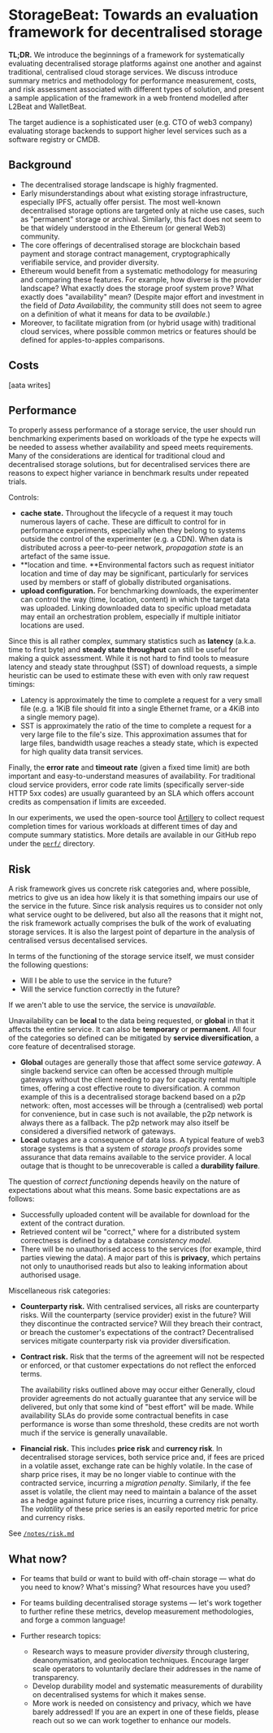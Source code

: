 # StorageBeat: Towards an evaluation framework for decentralised storage

**TL;DR.** We introduce the beginnings of a framework for systematically evaluating decentralised storage platforms against one another and against traditional, centralised cloud storage services. We discuss introduce summary metrics and methodology for performance measurement, costs, and risk assessment associated with different types of solution, and present a sample application of the framework in a web frontend modelled after L2Beat and WalletBeat. 

The target audience is a sophisticated user (e.g. CTO of web3 company) evaluating storage backends to support higher level services such as a software registry or CMDB.

## Background

* The decentralised storage landscape is highly fragmented.
* Early misunderstandings about what existing storage infrastructure, especially IPFS, actually offer persist.
  The most well-known decentralised storage options are targeted only at niche use cases, such as "permanent" storage or archival. Similarly, this fact does not seem to be that widely understood in the Ethereum (or general Web3) community.
* The core offerings of decentralised storage are blockchain based payment and storage contract management, cryptographically verifiabile service, and provider diversity.
* Ethereum would benefit from a systematic methodology for measuring and comparing these features. For example, how diverse is the provider landscape? What exactly does the storage proof system prove? What exactly does "availability" mean? (Despite major effort and investment in the field of *Data Availability,* the community still does not seem to agree on a definition of what it means for data to be *available*.)
* Moreover, to facilitate migration from (or hybrid usage with) traditional cloud services, where possible common metrics or features should be defined for apples-to-apples comparisons.

## Costs

[aata writes]

## Performance

To properly assess performance of a storage service, the user should run benchmarking experiments based on workloads of the type he expects will be needed to assess whether availability and speed meets requirements. Many of the considerations are identical for traditional cloud and decentralised storage solutions, but for decentralised services there are reasons to expect higher variance in benchmark results under repeated trials.

Controls:

* **cache state.** Throughout the lifecycle of a request it may touch numerous layers of cache. These are difficult to control for in performance experiments, especially when they belong to systems outside the control of the experimenter (e.g. a CDN). When data is distributed across a peer-to-peer network, *propagation state* is an artefact of the same issue.
* **location and time. **Environmental factors such as request initiator location and time of day may be significant, particularly for services used by members or staff of globally distributed organisations. 
* **upload configuration.** For benchmarking downloads, the experimenter can control the way (time, location, content) in which the target data was uploaded. Linking downloaded data to specific upload metadata may entail an orchestration problem, especially if multiple initiator locations are used.

Since this is all rather complex, summary statistics such as **latency** (a.k.a. time to first byte) and **steady state throughput** can still be useful for making a quick assessment. While it is not hard to find tools to measure latency and steady state throughput (SST) of download requests, a simple heuristic can be used to estimate these with even with only raw request timings:

* Latency is approximately the time to complete a request for a very small file (e.g. a 1KiB file should fit into a single Ethernet frame, or a 4KiB into a single memory page).
* SST is approximately the ratio of the time to complete a request for a very large file to the file's size. This approximation assumes that for large files, bandwidth usage reaches a steady state, which is expected for high quality data transit services.

Finally, the **error rate** and **timeout rate** (given a fixed time limit) are both important and easy-to-understand measures of availability. For traditional cloud service providers, error code rate limits (specifically server-side HTTP 5xx codes) are usually guaranteed by an SLA which offers account credits as compensation if limits are exceeded.

In our experiments, we used the open-source tool [Artillery](https://github.com/artilleryio/artillery) to collect request completion times for various workloads at different times of day and compute summary statistics. More details are available in our GitHub repo under the [`perf/`](https://github.com/uncloud-registry/StorageBeat/tree/main/perf) directory.

## Risk

A risk framework gives us concrete risk categories and, where possible, metrics to give us an idea how likely it is that something impairs our use of the service in the future. Since risk analysis requires us to consider not only what service ought to be delivered, but also all the reasons that it might not, the risk framework actually comprises the bulk of the work of evaluating storage services. It is also the largest point of departure in the analysis of centralised versus decentalised services.

In terms of the functioning of the storage service itself, we must consider the following questions:

* Will I be able to use the service in the future?
* Will the service function correctly in the future?

If we aren't able to use the service, the service is *unavailable.*

Unavailability can be **local** to the data being requested, or **global** in that it affects the entire service. It can also be **temporary** or **permanent.** All four of the categories so defined can be mitigated by **service diversification**, a core feature of decentralised storage.

* **Global** outages are generally those that affect some service *gateway*. A single backend service can often be accessed through multiple gateways without the client needing to pay for capacity rental multiple times, offering a cost effective route to diversification. 
  A common example of this is a decentralised storage backend based on a p2p network: often, most accesses will be through a (centralised) web portal for convenience, but in case such is not available, the p2p network is always there as a fallback. The p2p network may also itself be considered a diversified network of gateways.
* **Local** outages are a consequence of data loss. A typical feature of web3 storage systems is that a system of *storage proofs* provides some assurance that data remains available to the service provider.
  A local outage that is thought to be unrecoverable is called a **durability failure**.

The question of *correct functioning* depends heavily on the nature of expectations about what this means.  Some basic expectations are as follows:

* Successfully uploaded content will be available for download for the extent of the contract duration.
* Retrieved content wil be "correct," where for a distributed system correctness is defined by a database *consistency model*.
* There will be no unauthorised access to the services (for example, third parties viewing the data). A major part of this is **privacy**, which pertains not only to unauthorised reads but also to leaking information about authorised usage.

Miscellaneous risk categories:

* **Counterparty risk.** With centralised services, all risks are counterparty risks. 
  Will the counterparty (service provider) exist in the future? Will they discontinue the contracted service? Will they breach their contract, or breach the customer's expectations of the contract?
  Decentralised services mitigate counterparty risk via provider diversification.

* **Contract risk.** Risk that the terms of the agreement will not be respected or enforced, or that customer expectations do not reflect the enforced terms. 

  The availability risks outlined above may occur either 
  Generally, cloud provider agreements do not actually guarantee that any service will be delivered, but only that some kind of "best effort" will be made. While availability SLAs do provide some contractual benefits in case performance is worse than some threshold, these credits are not worth much if the service is generally unavailable. 

* **Financial risk.** This includes **price risk** and **currency risk**. In decentralised storage services, both service price and, if fees are priced in a volatile asset, exchange rate can be highly volatile. In the case of sharp price rises, it may be no longer viable to continue with the contracted service, incurring a *migration penalty*. Similarly, if the fee asset is volatile, the client may need to maintain a balance of the asset as a hedge against future price rises, incurring a currency risk penalty.
  The *volatility* of these price series is an easily reported metric for price and currency risks.

See [`/notes/risk.md`]()

## What now?

* For teams that build or want to build with off-chain storage — what do you need to know? What's missing? What resources have you used?
* For teams building decentralised storage systems — let's work together to further refine these metrics, develop measurement methodologies, and forge a common language!

* Further research topics:
  * Research ways to measure provider *diversity* through clustering, deanonymisation, and geolocation techniques. Encourage larger scale operators to voluntarily declare their addresses in the name of transparency.
  * Develop durability model and systematic measurements of durability on decentralised systems for which it makes sense.
  * More work is needed on consistency and privacy, which we have barely addressed! If you are an expert in one of these fields, please reach out so we can work together to enhance our models.